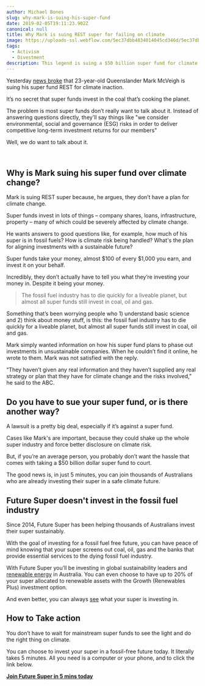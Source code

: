 ```yaml
---
author: Michael Bones
slug: why-mark-is-suing-his-super-fund
date: 2019-02-05T19:11:23.902Z
canonical: null
title: Why Mark is suing REST super for failing on climate
image: https://uploads-ssl.webflow.com/5ec37dbb4834014045cd346d/5ec37dbc483401e275cd3db7_Why%20Mark%20is%20suing%20REST%20super%20for%20failing%20on%20climate%20(1).png
tags:
  - Activism
  - Divestment
description: This legend is suing a $50 billion super fund for climate inaction.
---
```

Yesterday [news broke](http://www.abc.net.au/news/2018-07-25/super-fund-rest-sued-for-not-doing-enough-on-climate-change/10029744) that 23-year-old Queenslander Mark McVeigh is suing his super fund REST for climate inaction.

It’s no secret that super funds invest in the coal that’s cooking the planet.

The problem is most super funds don’t really want to talk about it. Instead of answering questions directly, they'll say things like "we consider environmental, social and governance (ESG) risks in order to deliver competitive long-term investment returns for our members"

Well, we do want to talk about it.

‍

## **Why is Mark suing his super fund over climate change?**

Mark is suing REST super because, he argues, they don’t have a plan for climate change.

Super funds invest in lots of things – company shares, loans, infrastructure, property – many of which could be severely affected by climate change.

He wants answers to good questions like, for example, how much of his super is in fossil fuels? How is climate risk being handled? What's the plan for aligning investments with a sustainable future?

Super funds take your money, almost $100 of every $1,000 you earn, and invest it on your behalf.

Incredibly, they don’t actually have to tell you what they’re investing your money in. Despite it being your money.

> The fossil fuel industry has to die quickly for a liveable planet, but almost all super funds still invest in coal, oil and gas.

Something that’s been worrying people who 1) understand basic science and 2) think about money stuff, is this: the fossil fuel industry has to die quickly for a liveable planet, but almost all super funds still invest in coal, oil and gas.

Mark simply wanted information on how his super fund plans to phase out investments in unsustainable companies. When he couldn’t find it online, he wrote to them. Mark was not satisfied with the reply.

“They haven’t given any real information and they haven’t supplied any real strategy or plan that they have for climate change and the risks involved,” he said to the ABC.

## **Do you have to sue your super fund, or is there another way?**

A lawsuit is a pretty big deal, especially if it’s against a super fund.

Cases like Mark's are important, because they could shake up the whole super industry and force better disclosure on climate risk.

But, if you’re an average person, you probably don’t want the hassle that comes with taking a $50 billion dollar super fund to court.

The good news is, in just 5 minutes, you can join thousands of Australians who are already investing their super in a safe climate future.

## **Future Super doesn't invest in the fossil fuel industry**

Since 2014, Future Super has been helping thousands of Australians invest their super sustainably.

With the goal of investing for a fossil fuel free future, you can have peace of mind knowing that your super screens out coal, oil, gas and the banks that provide essential services to the dying fossil fuel industry.

With Future Super you’ll be investing in global sustainability leaders and [renewable energy](https://www.myfuturesuper.com.au/blog/3-solar-farms-that-prove-everyday-aussies-can-supercharge-the-renewables-revolution) in Australia. You can even choose to have up to 20% of your super allocated to renewable assets with the Growth (Renewables Plus) investment option.

And even better, you can always [see](https://www.myfuturesuper.com.au/ethicalscreens) what your super is investing in.

## **How to Take action**

You don’t have to wait for mainstream super funds to see the light and do the right thing on climate.

You can choose to invest your super in a fossil-free future today. It literally takes 5 minutes. All you need is a computer or your phone, and to click the link below.

**[Join Future Super in 5 mins today](https://go.futrsupr.com/restoped)**
